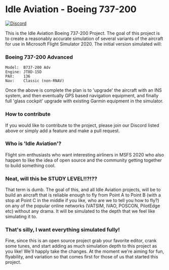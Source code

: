 # Idle Aviation - Boeing 737-200

[![Discord](https://img.shields.io/discord/924743261380284457?label=IdleAviation&style=flat-square)](https://discord.gg/gpSGpKEB)

This is the Idle Aviation Boeing 737-200 Project. The goal of this project is to create a reasonably accurate simulation of several variants of the aircraft for use in Microsoft Flight Simulator 2020. The initial version simulated will:

### Boeing 737-200 Advanced

```
Model:  B737-200 Adv
Engine: JT8D-15D
PAX:    136
Nav:    Classic (non-RNAV)
```

Once the above is complete the plan is to 'upgrade' the aircraft with an INS system, and then eventually GPS based navigation equipment, and finally full 'glass cockpit' upgrade with existing Garmin equipment in the simulator. 

### How to contribute

If you would like to contribute to the project, please join our Discord listed above or simply add a feature and make a pull request.

### Who is 'Idle Aviation'?

Flight sim enthusiasts who want interesting airliners in MSFS 2020 who also happen to like the idea of open source and the community getting together to build something cool.

### Neat, will this be STUDY LEVEL!!?!??

That term is dumb. The goal of this, and all Idle Aviation projects, will be to build an aircraft that is reliable enough to fly from Point A to Point B (with a stop at Point C in the middle if you like, who are we to tell you how to fly?) on any of the popular online networks (VATSIM, IVAO, POSCON, PilotEdge etc) without any drama. It will be simulated to the depth that we feel like simulating it to. 

### That's silly, I want everything simulated fully!

Fine, since this is an open source project grab your favorite editor, crank some tunes, and start adding as much simulation depth to this project as you like! We'll happly take the changes. At the moment we're aiming for fun, flyability, and variation so that comes first for those of us that started this project. 
